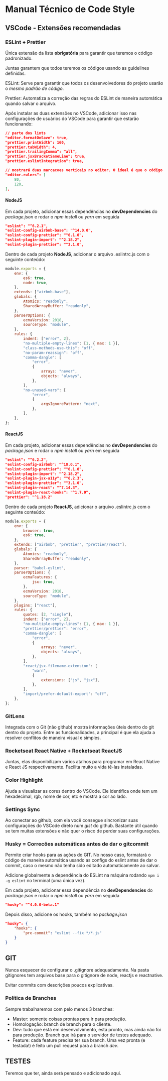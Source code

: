 # Manual Técnico de Code Style

## VSCode - Extensões recomendadas

### ESLint + Prettier

Única extensão da lista **obrigatória** para garantir que teremos o código padronizado.

Juntas garantem que todos teremos os códigos usando as guidelines definidas.

ESLint: Serve para garantir que todos os desenvolvedores do projeto usarão o _mesmo padrão de código_.

Prettier: Automatiza a correção das regras do ESLint de maneira automática quando salvar o arquivo.

Após instalar as duas extensões no VSCode, adicionar isso nas configurações de usuários do VSCode para garantir que estarão funcionando:

```json
// parte dos lints
"editor.formatOnSave": true,
"prettier.printWidth": 160,
"prettier.tabWidth": 4,
"prettier.trailingComma": "all",
"prettier.jsxBracketSameLine": true,
"prettier.eslintIntegration": true,

// mostrará duas marcacoes verticais no editor. O ideal é que o código nunca passe da primeira (80 colunas), mas ele não deve passar mesmo nunca da segunda.
"editor.rulers": [
    80,
    120,
],
```

#### NodeJS

Em cada projeto, adicionar essas dependências no **devDependencies** do _package.json_ e rodar o _npm install_ ou _yarn_ em seguida

```json
"eslint": "^6.2.1",
"eslint-config-airbnb-base": "^14.0.0",
"eslint-config-prettier": "^6.1.0",
"eslint-plugin-import": "^2.18.2",
"eslint-plugin-prettier": "^3.1.0",
```

Dentro de cada projeto **NodeJS**, adicionar o arquivo .eslintrc.js com o seguinte conteúdo:

```javascript
module.exports = {
    env: {
        es6: true,
        node: true,
    },
    extends: ["airbnb-base"],
    globals: {
        Atomics: "readonly",
        SharedArrayBuffer: "readonly",
    },
    parserOptions: {
        ecmaVersion: 2018,
        sourceType: "module",
    },
    rules: {
        indent: ["error", 2],
        "no-multiple-empty-lines": [1, { max: 1 }],
        "class-methods-use-this": "off",
        "no-param-reassign": "off",
        "comma-dangle": [
            "error",
            {
                arrays: "never",
                objects: "always",
            },
        ],
        "no-unused-vars": [
            "error",
            {
                argsIgnorePattern: "next",
            },
        ],
    },
};
```

#### ReactJS

Em cada projeto, adicionar essas dependências no **devDependencies** do _package.json_ e rodar o _npm install_ ou _yarn_ em seguida

```json
"eslint": "^6.2.2",
"eslint-config-airbnb": "^18.0.1",
"eslint-config-prettier": "^6.1.0",
"eslint-plugin-import": "^2.18.2",
"eslint-plugin-jsx-a11y": "^6.2.3",
"eslint-plugin-prettier": "^3.1.0",
"eslint-plugin-react": "^7.14.3",
"eslint-plugin-react-hooks": "^1.7.0",
"prettier": "^1.18.2"
```

Dentro de cada projeto **ReactJS**, adicionar o arquivo .eslintrc.js com o seguinte conteúdo:

```javascript
module.exports = {
    env: {
        browser: true,
        es6: true,
    },
    extends: ["airbnb", "prettier", "prettier/react"],
    globals: {
        Atomics: "readonly",
        SharedArrayBuffer: "readonly",
    },
    parser: "babel-eslint",
    parserOptions: {
        ecmaFeatures: {
            jsx: true,
        },
        ecmaVersion: 2018,
        sourceType: "module",
    },
    plugins: ["react"],
    rules: {
        quotes: [2, "single"],
        indent: ["error", 2],
        "no-multiple-empty-lines": [1, { max: 1 }],
        "prettier/prettier": "error",
        "comma-dangle": [
            "error",
            {
                arrays: "never",
                objects: "always",
            },
        ],
        "react/jsx-filename-extension": [
            "warn",
            {
                extensions: ["js", "jsx"],
            },
        ],
        "import/prefer-default-export": "off",
    },
};
```

### GitLens

Integrada com o Git (não github) mostra informações úteis dentro do git dentro do projeto. Entre as funcionalidades, a principal é que ela ajuda a resolver conflitos de maneira visual e simples.

### Rocketseat React Native + Rocketseat ReactJS

Juntas, elas disponibilizam vários atalhos para programar em React Native e React JS respectivamente. Facilita muito a vida tê-las instaladas.

### Color Highlight

Ajuda a visualizar as cores dentro do VSCode. Ele identifica onde tem um hexadecimal, rgb, nome de cor, etc e mostra a cor ao lado.

### Settings Sync

Ao conectar ao github, com ela você consegue sincronizar suas configurações do VSCode direto num _gist_ do github. Bastante útil quando se tem muitas extensões e não quer o risco de perder suas configurações.

### Husky = Correcões automáticas antes de dar o gitcommit

Permite criar hooks para as ações do GIT. No nosso caso, formatará o código de maneira automática usando as configs do eslint antes de dar o commit, caso o mesmo não tenha sido editado automaticamente ao salvar.

Adicione globalmente a dependência do ESLint na máquina rodando `npm i -g eslint` no terminal (uma única vez).

Em cada projeto, adicionar essa dependência no **devDependencies** do _package.json_ e rodar o _npm install_ ou _yarn_ em seguida

```json
"husky": "^4.0.0-beta.1"
```

Depois disso, adicione os hooks, também no _package.json_

```json
"husky": {
    "hooks": {
        "pre-commit": "eslint --fix */*.js"
    }
}
```

## GIT

Nunca esquecer de configurar o .gitignore adequadamente. Na pasta gitignores tem arquivos base para o gitignore de node, reactjs e reactnative.

Evitar commits com descrições poucos explicativas.

### Política de Branches

Sempre trabalharemos com pelo menos 3 branches:

-   Master: somente coisas prontas para ir para produção.
-   Homologação: branch de branch para o cliente.
-   Dev: tudo que está em desenvolvimento, está pronto, mas ainda não foi para produção. Branch que irá para o servidor de testes adequado.
-   Feature: cada feature precisa ter sua branch. Uma vez pronta (e testada!) é feito um pull request para a branch _dev_.

## TESTES

Teremos que ter, ainda será pensado e adicionado aqui.
